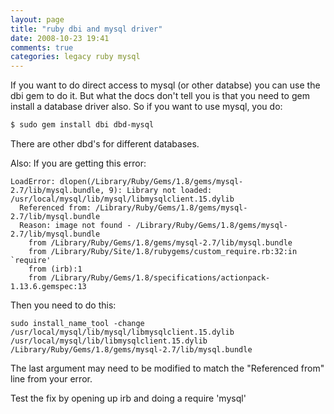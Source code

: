 ```yaml
---
layout: page
title: "ruby dbi and mysql driver"
date: 2008-10-23 19:41
comments: true
categories: legacy ruby mysql
---
```

If you want to do direct access to mysql (or other databse) you can use the dbi gem to do it.  But what the docs don't tell you is that you need to gem install a database driver also.  So if you want to use mysql, you do:

``` bash
$ sudo gem install dbi dbd-mysql
```


There are other dbd's for different databases.

Also:
If you are getting this error:

```
LoadError: dlopen(/Library/Ruby/Gems/1.8/gems/mysql-2.7/lib/mysql.bundle, 9): Library not loaded: /usr/local/mysql/lib/mysql/libmysqlclient.15.dylib
  Referenced from: /Library/Ruby/Gems/1.8/gems/mysql-2.7/lib/mysql.bundle
  Reason: image not found - /Library/Ruby/Gems/1.8/gems/mysql-2.7/lib/mysql.bundle
	from /Library/Ruby/Gems/1.8/gems/mysql-2.7/lib/mysql.bundle
	from /Library/Ruby/Site/1.8/rubygems/custom_require.rb:32:in `require'
	from (irb):1
	from /Library/Ruby/Gems/1.8/specifications/actionpack-1.13.6.gemspec:13
```

Then you need to do this:

```
sudo install_name_tool -change /usr/local/mysql/lib/mysql/libmysqlclient.15.dylib /usr/local/mysql/lib/libmysqlclient.15.dylib /Library/Ruby/Gems/1.8/gems/mysql-2.7/lib/mysql.bundle
```

The last argument may need to be modified to match the "Referenced from" line from your error.

Test the fix by opening up irb and doing a require 'mysql'

